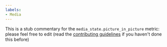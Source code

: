 ```yaml
---
labels:
- Media
---
```

This is a stub commentary for the `media_state.picture_in_picture` metric: please feel free to edit (read the
[contributing guidelines](https://github.com/mozilla/glean-annotations/blob/main/CONTRIBUTING.md)
if you haven't done this before)
